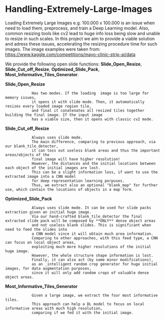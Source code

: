 # Handling-Extremely-Large-Images
Loading Extremely Large Images e.g. 100.000 x 100.000 is an issue when need to load them, preprocess, and train a Deep Learning model. 
Also, common resizing tools like cv2 lead to huge info loss being slow and unable to resize in such scales. 
In this project we aim to provide a viable solution and adress these issues, accelerating the resizing procedure time for such images.
The image examples were taken from:
https://www.kaggle.com/competitions/mayo-clinic-strip-ai/data


We provide the following open slide functions: **Slide_Open_Resize**, **Slide_Cut_off_Resize**, **Optimized_Slide_Pack**, **Most_Informative_Tiles_Generator**.

     
**Slide_Open_Resize**

                Has two modes. If the loading  image is too large for memory issues,
                it opens it with slide mode. Then, it automatically resizes every loaded image region tile,
                and final it conatenates all resized tiles together building the final image. If the input image 
                has a viable size, then it opens with classic cv2 mode.
                
**Slide_Cut_off_Resize**

                Always uses slide mode. 
                The main difference, comparing to previous approach, via our blank_tile_detector, 
                it can toss out useless blank areas and thus the important areas/objects of the 
                final image will have higher resolution!
                However, the distances and the initial locations between each object of the initial images are lost.
                This can be a slight information loss, if want to use the extracted image into a CNN model 
                for deep representation learning porpuses. 
                Thus, we extract also an optional "blank_map" for further use, which contain the locations of objects in a map form.
                
**Optimized_Slide_Pack**

                Always uses slide mode. It can be used for slide packs extraction given an initial huge image.
                Via our hand-crafted blank_tile_detector the final extracted slide pack will be composed by **ONLY** dense object areas 
                and not useless blank slides. This is significant when need to feed the slides into 
                a CNN model since it will obtain much area information.
                Comparing to other approaches, with this feed type, a CNN can focus on local object areas, 
                exploiting much more higher resolutions of the initial huge image. 
                However, the whole structure shape information is lost.
                Finally, it can also act (by some minor modifications), 
                as an _intelligent random crop generator for huge initial images, for data augmentation purposes, 
                since it will only add random crops of valuable dense object areas.
                
**Most_Informative_Tiles_Generator** 

                Given a large image, we extract the four most informative tiles.
                This approach can help a DL model to focus on local informative areas with much high resolution,
                comparing if we fed it with the initial image.
